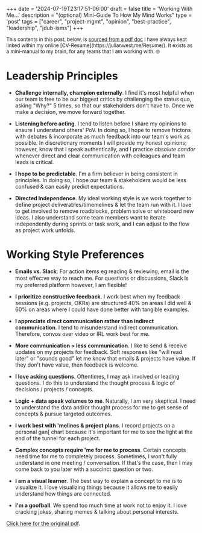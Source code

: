 +++
date = '2024-07-19T23:17:51-06:00'
draft = false
title = 'Working With Me...'
description = "(optional) Mini-Guide To How My Mind Works"
type = 'post'
tags = ["career", "project-mgmt", "opinion", "best-practice", "leadership", "jdub-isms"]
+++

  <style type="text/css">
        .e-mail:before {
            content: attr(data-website) "\0040" attr(data-user);
            unicode-bidi: bidi-override;
            direction: rtl;
        }
    </style>

<div style="font-size: 13px;">
This contents in this post, below, is <a href="https://julianwest.me/Resume/Working%20with%20Julian.pdf">sourced from a pdf doc</a> I have always kept linked within my online [CV-Resume](https://julianwest.me/Resume/).  It exists as a mini-manual to my brain, for any teams that I am working with. 🤓
</div>

# Leadership Principles <br />
- **Challenge internally, champion externally**. I find it's most helpful when our team is free
to be our biggest critics by challenging the status quo, asking "Why?" 5 times, so that our
stakeholders don't have to. Once we make a decision, we move forward together. <br />

- **Listening before acting**. I tend to listen before I share my opinions to ensure I
understand others' PoV. In doing so, I hope to remove frictons with debates & incorporate
as much feedback into our team's work as possible. In discretionary moments I will provide my
honest opinions; however, know that I speak authentically, and I practice *absolute candor*
whenever direct and clear communication with colleagues and team leads is critical. <br />

- **I hope to be predictable**. I'm a firm believer in being consistent in principles. In doing so,
I hope our team & stakeholders would be less confused & can easily predict expectations. <br />

- **Directed Independence**. My ideal working style is we work together to define project
deliverables/timemelines & let the team run with it. I love to get involved to remove roadblocks,
problem solve or whiteboard new ideas. I also understand some team members want to iterate
independently during sprints or task work, and I can adjust to the flow as project work unfolds.  <br />

# Working Style Preferences

- **Emails vs. Slack**: For action items eg reading & reviewing, email is the most eﬀec:ve way
to reach me. For questions or discussions, Slack is my preferred platform however, I am flexible! <br />

- **I prioritize constructive feedback**. I work best when my feedback sessions (e.g. projects,
OKRs) are structured 40% on areas I did well & 60% on areas where I could have done better
with tangible examples. <br />

- **I appreciate direct communication rather than indirect communication**. I tend to
misunderstand indirect communication. Therefore, convos over video or IRL work best for me. <br />

- **More communication > less communication**. I like to send & receive updates on my
projects for feedback. Soft responses like "will read later" or "sounds good" let me know that
emails & projects have value. If they don't have value, then feedback is welcome. <br />

- **I love asking questions**. Oftentimes, I may ask involved or leading questions. I do this to understand
the thought process & logic of decisions / projects / concepts. <br />

- **Logic + data speak volumes to me**. Naturally, I am very skeptical. I need to understand
the data and/or thought process for me to get sense of concepts & pursue targeted outcomes. <br />

- **I work best with 'melines & project plans**. I record projects on a personal gan[ chart
because it's important for me to see the light at the end of the tunnel for each project. <br />

- **Complex concepts require 'me for me to process**. Certain concepts need time for me to
completely process. Sometimes, I won't fully understand in one meeting / conversation. If that's
the case, then I may come back to you later with a succinct question or two. <br />

- **I am a visual learner**. The best way to explain a concept to me is to visualize it. I love
visualizing things because it allows me to easily understand how things are connected. <br />

- **I'm a goofball**. We spend too much time at work not to enjoy it. I love cracking
jokes, sharing memes & talking about personal interests. <br />


<a href="https://julianwest.me/Resume/Working%20with%20Julian.pdf">Click here for the original pdf</a>.